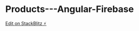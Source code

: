 # Products---Angular-Firebase


[Edit on StackBlitz ⚡️](https://stackblitz.com/edit/des-arvidsson-angular-product-example?file=README.md)
